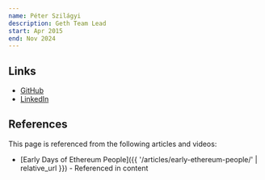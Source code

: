 ```yaml
---
name: Péter Szilágyi
description: Geth Team Lead
start: Apr 2015
end: Nov 2024
---
```


## Links
- [GitHub](https://github.com/karalabe)
- [LinkedIn](https://www.linkedin.com/in/karalabe/)

## References

This page is referenced from the following articles and videos:

- [Early Days of Ethereum People]({{ '/articles/early-ethereum-people/' | relative_url }}) - Referenced in content